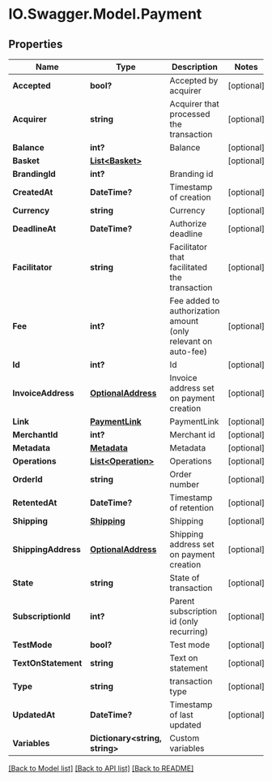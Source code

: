 # IO.Swagger.Model.Payment
## Properties

Name | Type | Description | Notes
------------ | ------------- | ------------- | -------------
**Accepted** | **bool?** | Accepted by acquirer | [optional] 
**Acquirer** | **string** | Acquirer that processed the transaction | [optional] 
**Balance** | **int?** | Balance | [optional] 
**Basket** | [**List&lt;Basket&gt;**](Basket.md) |  | [optional] 
**BrandingId** | **int?** | Branding id | 
**CreatedAt** | **DateTime?** | Timestamp of creation | [optional] 
**Currency** | **string** | Currency | [optional] 
**DeadlineAt** | **DateTime?** | Authorize deadline | [optional] 
**Facilitator** | **string** | Facilitator that facilitated the transaction | [optional] 
**Fee** | **int?** | Fee added to authorization amount (only relevant on auto-fee) | [optional] 
**Id** | **int?** | Id | [optional] 
**InvoiceAddress** | [**OptionalAddress**](OptionalAddress.md) | Invoice address set on payment creation | [optional] 
**Link** | [**PaymentLink**](PaymentLink.md) | PaymentLink | [optional] 
**MerchantId** | **int?** | Merchant id | [optional] 
**Metadata** | [**Metadata**](Metadata.md) | Metadata | [optional] 
**Operations** | [**List&lt;Operation&gt;**](Operation.md) | Operations | [optional] 
**OrderId** | **string** | Order number | [optional] 
**RetentedAt** | **DateTime?** | Timestamp of retention | [optional] 
**Shipping** | [**Shipping**](Shipping.md) | Shipping | [optional] 
**ShippingAddress** | [**OptionalAddress**](OptionalAddress.md) | Shipping address set on payment creation | [optional] 
**State** | **string** | State of transaction | [optional] 
**SubscriptionId** | **int?** | Parent subscription id (only recurring) | [optional] 
**TestMode** | **bool?** | Test mode | [optional] 
**TextOnStatement** | **string** | Text on statement | [optional] 
**Type** | **string** | transaction type | [optional] 
**UpdatedAt** | **DateTime?** | Timestamp of last updated | [optional] 
**Variables** | **Dictionary&lt;string, string&gt;** | Custom variables | 

[[Back to Model list]](../README.md#documentation-for-models) [[Back to API list]](../README.md#documentation-for-api-endpoints) [[Back to README]](../README.md)


